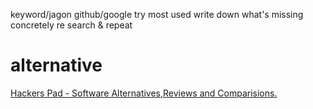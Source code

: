 keyword/jagon
github/google
try most used
write down what's missing concretely
re search & repeat

# alternative
[Hackers Pad - Software Alternatives,Reviews and Comparisions.](https://hackerspad.net/)
